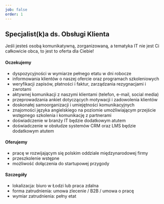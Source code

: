 ```yaml
---
job: false
order: 1
---
```


## Specjalist(k)a ds. Obsługi Klienta

Jeśli jesteś osobą komunikatywną, zorganizowaną, a tematyka IT nie jest Ci całkowicie obca, to jest to oferta dla Ciebie!

#### Oczekujemy

- dyspozycyjności w wymiarze pełnego etatu w dni robocze
- informowania klientów o naszej ofercie oraz programach szkoleniowych
- weryfikacji zapisów, płatności i faktur, zarządzania rezygnacjami i zwrotami
- aktywnej komunikacji z naszymi klientami (telefon, e-mail, social media)
- przeprowadzania ankiet dotyczących motywacji i zadowolenia klientów
- doskonałej samoorganizacji i umiejętności komunikacyjnych
- znajomości języka angielskiego na poziomie umożliwiającym przejście wstępnego szkolenia i komunikację z partnerami
- doświadczenie w branży IT będzie dodatkowym atutem
- doświadczenie w obsłudze systemów CRM oraz LMS będzie dodatkowym atutem


#### Oferujemy

- pracę w rozwijającym się polskim oddziale międzynarodowej firmy
- przeszkolenie wstępne
- możliwość dołączenia do startupowej przygody


#### Szczegóły

- lokalizacja: biuro w Łodzi lub praca zdalna
- forma zatrudnienia: umowa zlecenie / B2B / umowa o pracę
- wymiar zatrudnienia: pełny etat

